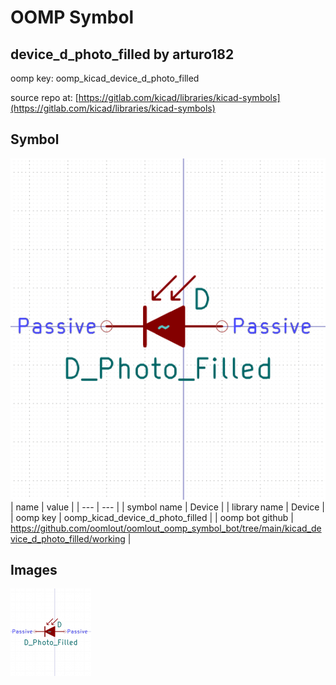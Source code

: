 # OOMP Symbol  
## device_d_photo_filled  by arturo182  
  
oomp key: oomp_kicad_device_d_photo_filled  
  
source repo at: [https://gitlab.com/kicad/libraries/kicad-symbols](https://gitlab.com/kicad/libraries/kicad-symbols)  
## Symbol  
  
[![working.png](working_600.png)](working.png)  
| name | value | 
| --- | --- | 
| symbol name | Device | 
| library name | Device | 
| oomp key | oomp_kicad_device_d_photo_filled | 
| oomp bot github | https://github.com/oomlout/oomlout_oomp_symbol_bot/tree/main/kicad_device_d_photo_filled/working | 
## Images  
  
[![working.png](working_140.png)](working.png)  
